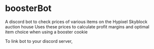 # boosterBot
A discord bot to check prices of various items on the Hypixel Skyblock auction house
Uses these prices to calculate profit margins and optimal item choice when using a booster cookie

To link bot to your discord server, 
